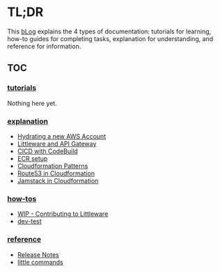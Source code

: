 # TL;DR

This [bLog](https://www.divio.com/blog/documentation/) explains the 4 types of documentation: tutorials for learning, how-to guides for completing tasks, explanation for understanding, and reference for information.

## TOC

### [tutorials](./Notes/tutorial)

Nothing here yet.

### [explanation](./Notes/explanation)

* [Hydrating a new AWS Account](./Notes/explanation/accountHydrate.md)
* [Littleware and API Gateway](./Notes/explanation/apiGateway.md)
* [CICD with CodeBuild](./Notes/explanation/codeBuildCICD.md)
* [ECR setup](./Notes/explanation/ecrSetup.md)
* [Cloudformation Patterns](./Notes/explanation/cfPatterns.md)
* [Route53 in Cloudformation](./Notes/explanation/route53Cf.md)
* [Jamstack in Cloudformation](./Notes/explanation/s3webCf.md)

### [how-tos](./Notes/howto)

* [WIP - Contributing to Littleware](./Notes/howto/littleContribute.md)
* [dev-test](./Notes/howto/devTest.md)

### [reference](./Notes/reference)

* [Release Notes](./Notes/reference/releaseNotes.md)
* [little commands](./Notes/reference/littleCommands.md)
